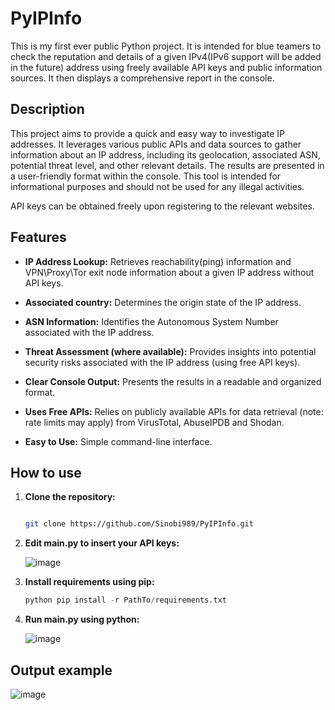 # PyIPInfo


This is my first ever public Python project. It is intended for blue teamers to check the reputation and details of a given IPv4(IPv6 support will be added in the future) address using freely available API keys and public information sources. It then displays a comprehensive report in the console.


## Description


This project aims to provide a quick and easy way to investigate IP addresses. It leverages various public APIs and data sources to gather information about an IP address, including its geolocation, associated ASN, potential threat level, and other relevant details.  The results are presented in a user-friendly format within the console.  This tool is intended for informational purposes and should not be used for any illegal activities.


API keys can be obtained freely upon registering to the relevant websites.


## Features


* **IP Address Lookup:** Retrieves reachability(ping) information and VPN\Proxy\Tor exit node information about a given IP address without API keys.

* **Associated country:** Determines the origin state of the IP address.

* **ASN Information:** Identifies the Autonomous System Number associated with the IP address.

* **Threat Assessment (where available):**  Provides insights into potential security risks associated with the IP address (using free API keys).

* **Clear Console Output:** Presents the results in a readable and organized format.

* **Uses Free APIs:** Relies on publicly available APIs for data retrieval (note: rate limits may apply) from VirusTotal, AbuseIPDB and Shodan.

* **Easy to Use:** Simple command-line interface.


## How to use

1. **Clone the repository:**

   ```bash

   git clone https://github.com/Sinobi989/PyIPInfo.git

2. **Edit main.py to insert your API keys:**


   ![image](https://github.com/user-attachments/assets/8d2a9f53-29c1-4f75-9f3b-28b160284626)

3. **Install requirements using pip:**
   ```python
   python pip install -r PathTo/requirements.txt
5. **Run main.py using python:**

   ![image](https://github.com/user-attachments/assets/d78602b8-087c-43f6-aca3-29be4ac75f7f)



## Output example

  ![image](https://github.com/user-attachments/assets/3f7357e7-ff63-44a4-b06f-d54139ea68c3)

